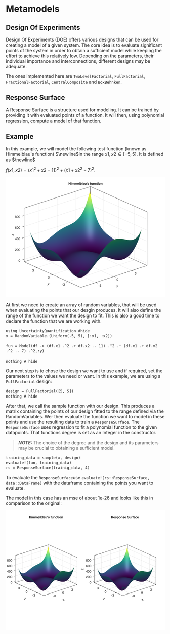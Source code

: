# Metamodels
## Design Of Experiments

Design Of Experiments (DOE) offers various designs that can be used for creating a model of a given system. The core idea is to evaluate significant points of the system in order to obtain a sufficient model while keeping the effort to achieve this relatively low.
Depending on the parameters, their individual importance and interconnections, different designs may be adequate.

The ones implemented here are `TwoLevelFactorial`, `FullFactorial`, `FractionalFactorial`, `CentralComposite` and `BoxBehnken`.

## Response Surface

A Response Surface is a structure used for modeling. 
It can be trained by providing it with evaluated points of a function.
It will then, using polynomial regression, compute a model of that function.

## Example

In this example, we will model the following test function (known as Himmelblau's function) $\newline$in the range $x1, x2 ∈ [-5, 5]$. It is defined as $\newline$

$f(x1, x2) = (x1^2 + x2 - 11)^2 + (x1 + x2^2 - 7)^2$.

![Image](metamodels_himmelblau.png)

At first we need to create an array of random variables, that will be used when evaluating the points that our desgin produces.
It will also define the range of the function we want the design to fit.
This is also a good time to declare the function that we are working with.

```@example subset
using UncertaintyQuantification #hide
x = RandomVariable.(Uniform(-5, 5), [:x1, :x2])

fun = Model(df -> (df.x1 .^2 .+ df.x2 .- 11) .^2 .+ (df.x1 .+ df.x2 .^2 .- 7) .^2,:y)

nothing # hide
```

Our next step is to chose the design we want to use and if required, set the parameters to the values we need or want.
In this example, we are using a `FullFactorial` design:

```@example subset
design = FullFactorial([5, 5])
nothing # hide
```
After that, we call the sample function with our design.
This produces a matrix containing the points of our design fitted to the range defined via the RandomVariables.
Wer then evaluate the function we want to model in these points and use the resulting data to train a `ResponseSurface`.
The `ResponseSurface` uses regression to fit a polynomial function to the given datapoints.
That functions degree is set as an Integer in the constructor.

> **_NOTE:_**  The choice of the degree and the design and its parameters may be crucial to obtaining a sufficient model.

```@example subset
training_data = sample(x, design)
evaluate!(fun, training_data)
rs = ResponseSurface(trainig_data, 4)
```
To evaluate the `ResponseSurface`use `evaluate!(rs::ResponseSurface, data::DataFrame)` with the dataframe containing the points you want to evaluate.

The model in this case has an mse of about 1e-26 and looks like this in comparison to the original:

![Image](metamodels_rs.png)





